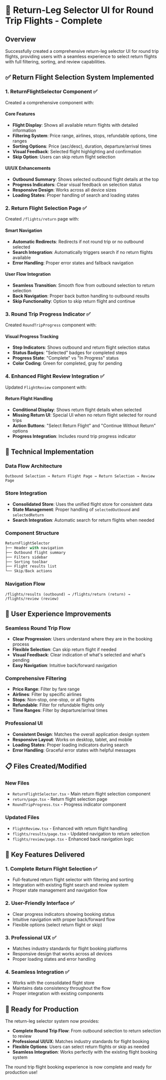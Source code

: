 # 🚀 Return-Leg Selector UI for Round Trip Flights - Complete

## Overview
Successfully created a comprehensive return-leg selector UI for round trip flights, providing users with a seamless experience to select return flights with full filtering, sorting, and review capabilities.

## ✅ **Return Flight Selection System Implemented**

### **1. ReturnFlightSelector Component** ✅
Created a comprehensive component with:

#### **Core Features**
- **Flight Display**: Shows all available return flights with detailed information
- **Filtering System**: Price range, airlines, stops, refundable options, time ranges
- **Sorting Options**: Price (asc/desc), duration, departure/arrival times
- **Visual Feedback**: Selected flight highlighting and confirmation
- **Skip Option**: Users can skip return flight selection

#### **UI/UX Enhancements**
- **Outbound Summary**: Shows selected outbound flight details at the top
- **Progress Indicators**: Clear visual feedback on selection status
- **Responsive Design**: Works across all device sizes
- **Loading States**: Proper handling of search and loading states

### **2. Return Flight Selection Page** ✅
Created `/flights/return` page with:

#### **Smart Navigation**
- **Automatic Redirects**: Redirects if not round trip or no outbound selected
- **Search Integration**: Automatically triggers search if no return flights available
- **Error Handling**: Proper error states and fallback navigation

#### **User Flow Integration**
- **Seamless Transition**: Smooth flow from outbound selection to return selection
- **Back Navigation**: Proper back button handling to outbound results
- **Skip Functionality**: Option to skip return flight and continue

### **3. Round Trip Progress Indicator** ✅
Created `RoundTripProgress` component with:

#### **Visual Progress Tracking**
- **Step Indicators**: Shows outbound and return flight selection status
- **Status Badges**: "Selected" badges for completed steps
- **Progress State**: "Complete" vs "In Progress" status
- **Color Coding**: Green for completed, gray for pending

### **4. Enhanced Flight Review Integration** ✅
Updated `FlightReview` component with:

#### **Return Flight Handling**
- **Conditional Display**: Shows return flight details when selected
- **Missing Return UI**: Special UI when no return flight selected for round trips
- **Action Buttons**: "Select Return Flight" and "Continue Without Return" options
- **Progress Integration**: Includes round trip progress indicator

## 🔧 **Technical Implementation**

### **Data Flow Architecture**
```
Outbound Selection → Return Flight Page → Return Selection → Review Page
```

### **Store Integration**
- **Consolidated Store**: Uses the unified flight store for consistent data
- **State Management**: Proper handling of `selectedOutbound` and `selectedReturn`
- **Search Integration**: Automatic search for return flights when needed

### **Component Structure**
```typescript
ReturnFlightSelector
├── Header with navigation
├── Outbound flight summary
├── Filters sidebar
├── Sorting toolbar
├── Flight results list
└── Skip/Back actions
```

### **Navigation Flow**
```
/flights/results (outbound) → /flights/return (return) → /flights/review (review)
```

## 🎯 **User Experience Improvements**

### **Seamless Round Trip Flow**
- **Clear Progression**: Users understand where they are in the booking process
- **Flexible Selection**: Can skip return flight if needed
- **Visual Feedback**: Clear indication of what's selected and what's pending
- **Easy Navigation**: Intuitive back/forward navigation

### **Comprehensive Filtering**
- **Price Range**: Filter by fare range
- **Airlines**: Filter by specific airlines
- **Stops**: Non-stop, one-stop, or all flights
- **Refundable**: Filter for refundable flights only
- **Time Ranges**: Filter by departure/arrival times

### **Professional UI**
- **Consistent Design**: Matches the overall application design system
- **Responsive Layout**: Works on desktop, tablet, and mobile
- **Loading States**: Proper loading indicators during search
- **Error Handling**: Graceful error states with helpful messages

## 📋 **Files Created/Modified**

### **New Files**
- `ReturnFlightSelector.tsx` - Main return flight selection component
- `return/page.tsx` - Return flight selection page
- `RoundTripProgress.tsx` - Progress indicator component

### **Updated Files**
- `FlightReview.tsx` - Enhanced with return flight handling
- `flights/results/page.tsx` - Updated navigation to return selection
- `flights/review/page.tsx` - Enhanced back navigation logic

## 🚀 **Key Features Delivered**

### **1. Complete Return Flight Selection** ✅
- Full-featured return flight selector with filtering and sorting
- Integration with existing flight search and review system
- Proper state management and navigation flow

### **2. User-Friendly Interface** ✅
- Clear progress indicators showing booking status
- Intuitive navigation with proper back/forward flow
- Flexible options (select return flight or skip)

### **3. Professional UX** ✅
- Matches industry standards for flight booking platforms
- Responsive design that works across all devices
- Proper loading states and error handling

### **4. Seamless Integration** ✅
- Works with the consolidated flight store
- Maintains data consistency throughout the flow
- Proper integration with existing components

## 🎉 **Ready for Production**

The return-leg selector system now provides:
- **Complete Round Trip Flow**: From outbound selection to return selection to review
- **Professional UI/UX**: Matches industry standards for flight booking
- **Flexible Options**: Users can select return flights or skip as needed
- **Seamless Integration**: Works perfectly with the existing flight booking system

The round trip flight booking experience is now complete and ready for production use!
